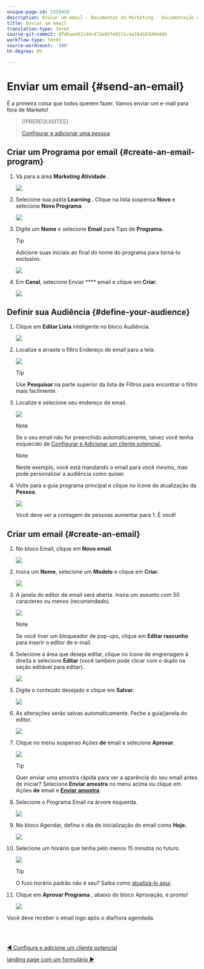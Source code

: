 ```yaml
---
unique-page-id: 2359410
description: Enviar um email - Documentos do Marketing - Documentação do produto
title: Enviar um email
translation-type: tm+mt
source-git-commit: d7d6aee63144c472e02fe0221c4a164183d04dd4
workflow-type: tm+mt
source-wordcount: '399'
ht-degree: 0%

---
```



# Enviar um email {#send-an-email}

É a primeira coisa que todos querem fazer. Vamos enviar um e-mail para fora de Marketo!

>[!PREREQUISITES]
>
>[Configurar e adicionar uma pessoa](/help/marketo/getting-started/quick-wins/get-set-up-and-add-a-person.md)

## Criar um Programa por email {#create-an-email-program}

1. Vá para a área **Marketing Atividade** .

   ![](assets/one-1.png)

1. Selecione sua pasta **Learning** . Clique na lista suspensa **Novo** e selecione **Novo Programa**.

   ![](assets/two-1.png)

1. Digite um **Nome** e selecione **Email** para Tipo de **Programa.**

   >[!TIP]
   >
   >Adicione suas iniciais ao final do nome do programa para torná-lo exclusivo.

   ![](assets/three.png)

1. Em **Canal**, selecione Enviar **** email e clique em **Criar**.

   ![](assets/image2015-3-2-16-3a25-3a18.png)

## Definir sua Audiência {#define-your-audience}

1. Clique em **Editar Lista** inteligente no bloco Audiência.

   ![](assets/five.png)

1. Localize e arraste o filtro Endereço de email para a tela.

   ![](assets/six.png)

   >[!TIP]
   >
   >Use **Pesquisar** na parte superior da lista de Filtros para encontrar o filtro mais facilmente.

1. Localize e selecione seu endereço de email.

   ![](assets/seven-1.png)

   >[!NOTE]
   >
   >Se o seu email não for preenchido automaticamente, talvez você tenha esquecido de [Configurar e Adicionar um cliente potencial.](/help/marketo/getting-started/quick-wins/get-set-up-and-add-a-person.md)

   >[!NOTE]
   >
   >Neste exemplo, você está mandando o email para você mesmo, mas pode personalizar a audiência como quiser.

1. Volte para a guia programa principal e clique no ícone de atualização da **Pessoa**.

   ![](assets/refresh-icon.png)

   Você deve ver a contagem de pessoas aumentar para 1. É você!

## Criar um email {#create-an-email}

1. No bloco Email, clique em **Novo email**.

   ![](assets/image2014-9-8-15-3a10-3a47.png)

1. Insira um **Nome**, selecione um **Modelo** e clique em **Criar**.

   ![](assets/ten-1.png)

1. A janela do editor de email será aberta. Insira um assunto com 50 caracteres ou menos (recomendado).

   ![](assets/eleven.png)

   >[!NOTE]
   >
   >Se você tiver um bloqueador de pop-ups, clique em **Editar rascunho** para inserir o editor de e-mail.

1. Selecione a área que deseja editar, clique no ícone de engrenagem à direita e selecione **Editar** (você também pode clicar com o duplo na seção editável para editar).

   ![](assets/twelve.png)

1. Digite o conteúdo desejado e clique em **Salvar**.

   ![](assets/thirteen.png)

1. As alterações serão salvas automaticamente. Feche a guia/janela do editor.

   ![](assets/fourteen.png)

1. Clique no menu suspenso Ações **de** email e selecione **Aprovar**.

   ![](assets/fifteen.png)

   >[!TIP]
   >
   >Quer enviar uma amostra rápida para ver a aparência do seu email antes de iniciar? Selecione **Enviar amostra** no menu acima ou clique em Ações **de** email e [**Enviar amostra**](/help/marketo/product-docs/email-marketing/general/creating-an-email/send-a-sample-email.md).

1. Selecione o Programa Email na árvore esquerda.

   ![](assets/sixteen.png)

1. No bloco Agendar, defina o dia de inicialização do email como **Hoje.**

   ![](assets/image2014-9-8-15-3a13-3a11.png)

1. Selecione um horário que tenha pelo menos 15 minutos no futuro.

   ![](assets/image2014-9-8-15-3a13-3a25.png)

   >[!TIP]
   >
   >O fuso horário padrão não é seu? Saiba como [atualizá-lo aqui](/help/marketo/product-docs/administration/settings/select-your-language-locale-and-time-zone.md).

1. Clique em **Aprovar Programa** , abaixo do bloco Aprovação, e pronto!

   ![](assets/image2014-9-8-15-3a13-3a34.png)

Você deve receber o email logo após o dia/hora agendada.

<br> 

[◄ Configure e adicione um cliente potencial](/help/marketo/getting-started/quick-wins/get-set-up-and-add-a-person.md)

[landing page com um formulário ►](/help/marketo/getting-started/quick-wins/landing-page-with-a-form.md)
